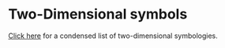 # Two-Dimensional symbols

[Click here](/reference/#two-dimensional-symbologies) for a condensed list of two-dimensional symbologies.

